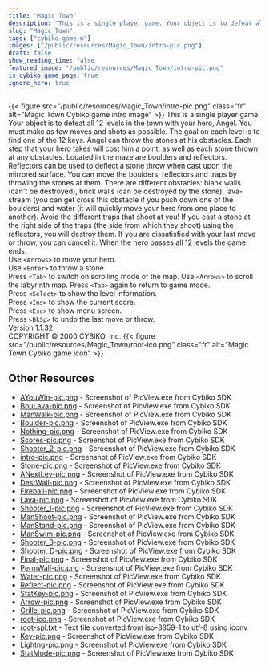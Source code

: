 ```yaml
---
title: "Magic Town"
description: "This is a single player game. Your object is to defeat all 12 levels in the town with your hero, Angel. You must make as few  moves and shots as possible. The goal on each level is to find one of the 12 keys. Angel can throw the stones at his obstacles. Each step that your hero t..."
slug: "Magic_Town"
tags: ["cybiko-game-m"]
images: ["/public/resources/Magic_Town/intro-pic.png"]
draft: false
show_reading_time: false
featured_image: "/public/resources/Magic_Town/intro-pic.png"
is_cybiko_game_page: true
ignore_hero: true
---
```

{{< figure src="/public/resources/Magic_Town/intro-pic.png" class="fr" alt="Magic Town Cybiko game intro image" >}}
This is a single player game. Your object is to defeat all 12 levels in the town with your hero, Angel. You must make as few  moves and shots as possible. The goal on each level is to find one of the 12 keys. Angel can throw the stones at his obstacles. Each step that your hero takes will cost him a point, as well as each stone thrown at any obstacles. Located in the maze are boulders and reflectors. Reflectors can be used to deflect a stone throw when cast upon the mirrored surface. You can move the boulders, reflectors and traps by throwing the stones at them. There are different obstacles: blank walls (can't be destroyed), brick walls (can be destroyed by the stone), lava-stream (you can get cross this obstacle if you push down one of the boulders) and water (it will quickly move your hero from one place to another). Avoid the different traps that shoot at you! If you cast a stone at the right side of the traps (the side from which they shoot) using the reflectors, you will destroy them. If you are dissatisfied with your last move or throw, you can cancel it. When the hero passes all 12 levels the game ends. \
Use `<Arrows>`  to move your hero. \
Use `<Enter>`  to throw a stone. \
Press `<Tab>`  to switch on scrolling mode of the map. Use `<Arrows>`  to scroll the labyrinth map. Press `<Tab>`  again to return to game mode. \
Press `<Select>`  to show the level information. \
Press `<Ins>`  to show the current score. \
Press `<Esc>`  to show menu screen. \
Press `<BkSp>`  to undo the last move or throw. \
Version 1.1.32 \
COPYRIGHT © 2000 CYBIKO, Inc. {{< figure src="/public/resources/Magic_Town/root-ico.png" class="fr" alt="Magic Town Cybiko game icon" >}}

## Other Resources
* [AYouWin-pic.png](/public/resources/Magic_Town/AYouWin-pic.png) - Screenshot of PicView.exe from Cybiko SDK
* [BouLava-pic.png](/public/resources/Magic_Town/BouLava-pic.png) - Screenshot of PicView.exe from Cybiko SDK
* [ManWalk-pic.png](/public/resources/Magic_Town/ManWalk-pic.png) - Screenshot of PicView.exe from Cybiko SDK
* [Boulder-pic.png](/public/resources/Magic_Town/Boulder-pic.png) - Screenshot of PicView.exe from Cybiko SDK
* [Nothing-pic.png](/public/resources/Magic_Town/Nothing-pic.png) - Screenshot of PicView.exe from Cybiko SDK
* [Scores-pic.png](/public/resources/Magic_Town/Scores-pic.png) - Screenshot of PicView.exe from Cybiko SDK
* [Shooter_2-pic.png](/public/resources/Magic_Town/Shooter_2-pic.png) - Screenshot of PicView.exe from Cybiko SDK
* [intro-pic.png](/public/resources/Magic_Town/intro-pic.png) - Screenshot of PicView.exe from Cybiko SDK
* [Stone-pic.png](/public/resources/Magic_Town/Stone-pic.png) - Screenshot of PicView.exe from Cybiko SDK
* [ANextLev-pic.png](/public/resources/Magic_Town/ANextLev-pic.png) - Screenshot of PicView.exe from Cybiko SDK
* [DestWall-pic.png](/public/resources/Magic_Town/DestWall-pic.png) - Screenshot of PicView.exe from Cybiko SDK
* [Fireball-pic.png](/public/resources/Magic_Town/Fireball-pic.png) - Screenshot of PicView.exe from Cybiko SDK
* [Lava-pic.png](/public/resources/Magic_Town/Lava-pic.png) - Screenshot of PicView.exe from Cybiko SDK
* [Shooter_1-pic.png](/public/resources/Magic_Town/Shooter_1-pic.png) - Screenshot of PicView.exe from Cybiko SDK
* [ManShoot-pic.png](/public/resources/Magic_Town/ManShoot-pic.png) - Screenshot of PicView.exe from Cybiko SDK
* [ManStand-pic.png](/public/resources/Magic_Town/ManStand-pic.png) - Screenshot of PicView.exe from Cybiko SDK
* [ManSwim-pic.png](/public/resources/Magic_Town/ManSwim-pic.png) - Screenshot of PicView.exe from Cybiko SDK
* [Shooter_3-pic.png](/public/resources/Magic_Town/Shooter_3-pic.png) - Screenshot of PicView.exe from Cybiko SDK
* [Shooter_D-pic.png](/public/resources/Magic_Town/Shooter_D-pic.png) - Screenshot of PicView.exe from Cybiko SDK
* [Final-pic.png](/public/resources/Magic_Town/Final-pic.png) - Screenshot of PicView.exe from Cybiko SDK
* [PermWall-pic.png](/public/resources/Magic_Town/PermWall-pic.png) - Screenshot of PicView.exe from Cybiko SDK
* [Water-pic.png](/public/resources/Magic_Town/Water-pic.png) - Screenshot of PicView.exe from Cybiko SDK
* [Reflect-pic.png](/public/resources/Magic_Town/Reflect-pic.png) - Screenshot of PicView.exe from Cybiko SDK
* [StatKey-pic.png](/public/resources/Magic_Town/StatKey-pic.png) - Screenshot of PicView.exe from Cybiko SDK
* [Arrow-pic.png](/public/resources/Magic_Town/Arrow-pic.png) - Screenshot of PicView.exe from Cybiko SDK
* [Grille-pic.png](/public/resources/Magic_Town/Grille-pic.png) - Screenshot of PicView.exe from Cybiko SDK
* [root-ico.png](/public/resources/Magic_Town/root-ico.png) - Screenshot of PicView.exe from Cybiko SDK
* [root-spl.txt](/public/resources/Magic_Town/root-spl.txt) - Text file converted from iso-8859-1 to utf-8 using iconv
* [Key-pic.png](/public/resources/Magic_Town/Key-pic.png) - Screenshot of PicView.exe from Cybiko SDK
* [Lightng-pic.png](/public/resources/Magic_Town/Lightng-pic.png) - Screenshot of PicView.exe from Cybiko SDK
* [StatMode-pic.png](/public/resources/Magic_Town/StatMode-pic.png) - Screenshot of PicView.exe from Cybiko SDK
